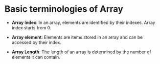 # Basic terminologies of Array

- **Array Index**: In an array, elements are identified by their indexes. Array index starts from 0.

- **Array element**: Elements are items stored in an array and can be accessed by their index.

- **Array Length**: The length of an array is determined by the number of elements it can contain.
